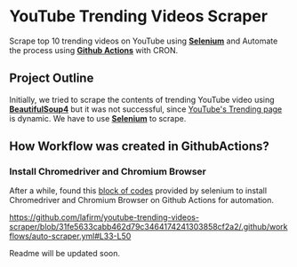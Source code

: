 # YouTube Trending Videos Scraper
Scrape top 10 trending videos on YouTube using [**Selenium**](https://selenium-python.readthedocs.io/) and Automate the process using [**Github Actions**](https://docs.github.com/en/actions) with CRON.

## Project Outline
Initially, we tried to scrape the contents of trending YouTube video using [**BeautifulSoup4**](https://beautiful-soup-4.readthedocs.io/en/latest/) but it was not successful, since [YouTube's Trending page](https://www.youtube.com/feed/trending?persist_gl=1&gl=US) is dynamic.
We have to use [**Selenium**](https://selenium-python.readthedocs.io/) to scrape.



















## How Workflow was created in GithubActions?



### Install Chromedriver and Chromium Browser

After a while, found this [block of codes](https://github.com/SeleniumHQ/selenium/blob/5d108f9a679634af0bbc387e7e3811bc1565912b/.github/actions/setup-chrome/action.yml) provided by selenium to install Chromedriver and Chromium Browser on Github Actions for automation.

https://github.com/lafirm/youtube-trending-videos-scraper/blob/31fe5633cabb462d79c3464174241303858cf2a2/.github/workflows/auto-scraper.yml#L33-L50

















Readme will be updated soon.

